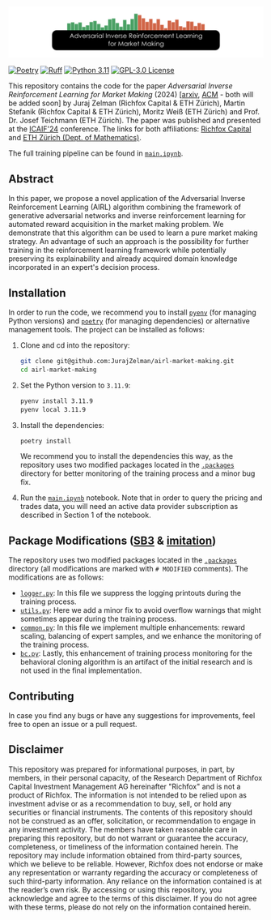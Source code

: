 ![Adversarial Inverse Reinforcement Learning for Market Making](.images/title_image.png)

[![Poetry](https://img.shields.io/endpoint?url=https://python-poetry.org/badge/v0.json)](https://python-poetry.org/)
[![Ruff](https://img.shields.io/endpoint?url=https://raw.githubusercontent.com/astral-sh/ruff/main/assets/badge/v2.json)](https://github.com/astral-sh/ruff)
[![Python 3.11](https://img.shields.io/badge/python-3.11-blue?style=flat&logo=python)]([PyPI](https://www.python.org/downloads/release/python-3119/))
[![GPL-3.0 License](https://img.shields.io/badge/License-GPL%203.0-blue)](https://www.gnu.org/licenses/gpl-3.0)

This repository contains the code for the paper *Adversarial Inverse Reinforcement Learning for Market Making* (2024) [[arxiv](), [ACM]() - both will be added soon] by Juraj Zelman (Richfox Capital &  ETH Zürich), Martin Stefanik (Richfox Capital &  ETH Zürich), Moritz Weiß (ETH Zürich) and Prof. Dr. Josef Teichmann (ETH Zürich). The paper was published and presented at the [ICAIF'24](https://ai-finance.org/) conference. The links for both affiliations: [Richfox Capital](https://www.richfox.com/) and [ETH Zürich (Dept. of Mathematics)](https://math.ethz.ch/).

The full training pipeline can be found in [`main.ipynb`](main.ipynb).

## Abstract

In this paper, we propose a novel application of the Adversarial Inverse Reinforcement Learning (AIRL) algorithm combining the framework of generative adversarial networks and inverse reinforcement learning for automated reward acquisition in the market making problem. We demonstrate that this algorithm can be used to learn a pure market making strategy. An advantage of such an approach is the possibility for further training in the reinforcement learning framework while potentially preserving its explainability and already acquired domain knowledge incorporated in an expert's decision process.

## Installation

In order to run the code, we recommend you to install [`pyenv`](https://github.com/pyenv/pyenv) (for managing Python versions) and [`poetry`](https://python-poetry.org/) (for managing dependencies) or alternative management tools. The project can be installed as follows:

1. Clone and cd into the repository:

    ```bash
    git clone git@github.com:JurajZelman/airl-market-making.git
    cd airl-market-making
    ```

2. Set the Python version to `3.11.9`:

    ```bash
    pyenv install 3.11.9
    pyenv local 3.11.9
    ```

3. Install the dependencies:

    ```bash
    poetry install
    ```

    We recommend you to install the dependencies this way, as the repository uses two modified packages located in the [`.packages`](.packages) directory for better monitoring of the training process and a minor bug fix.
4. Run the [`main.ipynb`](main.ipynb) notebook. Note that in order to query the pricing and trades data, you will need an active data provider subscription as described in Section 1 of the notebook.

## Package Modifications ([SB3](https://stable-baselines3.readthedocs.io/en/master/) & [imitation](https://imitation.readthedocs.io/en/latest/index.html))

The repository uses two modified packages located in the [`.packages`](.packages) directory (all modifications are marked with `# MODIFIED` comments). The modifications are as follows:
- [`logger.py`](.packages/stable_baselines3-2.2.1/stable_baselines3/common/logger.py): In this file we suppress the logging printouts during the training process.
- [`utils.py`](.packages/stable_baselines3-2.2.1/stable_baselines3/common/utils.py): Here we add a minor fix to avoid overflow warnings that might sometimes appear during the training process.
- [`common.py`](.packages/imitation-1.0.0/src/imitation/algorithms/adversarial/common.py): In this file we implement multiple enhancements: reward scaling, balancing of expert samples, and we enhance the monitoring of the training process.
- [`bc.py`](.packages/imitation-1.0.0/src/imitation/algorithms/bc.py): Lastly, this enhancement of training process monitoring for the behavioral cloning algorithm is an artifact of the initial research and is not used in the final implementation.

## Contributing

In case you find any bugs or have any suggestions for improvements, feel free to open an issue or a pull request.

## Disclaimer

This repository was prepared for informational purposes, in part, by members, in their personal capacity, of the Research Department of Richfox Capital Investment Management AG hereinafter "Richfox" and is not a product of Richfox. The information is not intended to be relied upon as investment advise or as a recommendation to buy, sell, or hold any securities or financial instruments. The contents of this repository should not be construed as an offer, solicitation, or recommendation to engage in any investment activity. The members have taken reasonable care in preparing this repository, but do not warrant or guarantee the accuracy, completeness, or timeliness of the information contained herein. The repository may include information obtained from third-party sources, which we believe to be reliable. However, Richfox does not endorse or make any representation or warranty regarding the accuracy or completeness of such third-party information. Any reliance on the information contained is at the reader’s own risk. By accessing or using this repository, you acknowledge and agree to the terms of this disclaimer. If you do not agree with these terms, please do not rely on the information contained herein.
